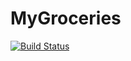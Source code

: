 # MyGroceries
[![Build Status](https://travis-ci.org/akpfister/MyGroceries.svg?branch=master)](https://travis-ci.org/akpfister/MyGroceries)
